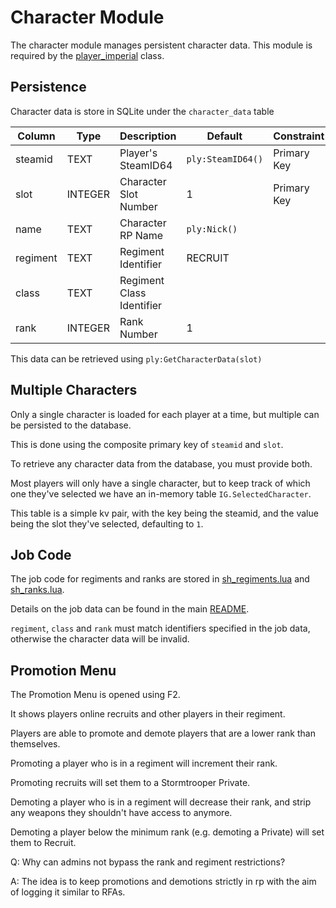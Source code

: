 # Character Module

The character module manages persistent character data.
This module is required by the [player_imperial](../../player_class/player_imperial.lua) class.

## Persistence

Character data is store in SQLite under the `character_data` table

| Column    | Type    | Description                 | Default           | Constraint    |
|-----------|---------|-----------------------------|-------------------|---------------|
| steamid   | TEXT    | Player's SteamID64          | `ply:SteamID64()` | Primary Key   |
| slot      | INTEGER | Character Slot Number       | 1                 | Primary Key   |
| name      | TEXT    | Character RP Name           | `ply:Nick()`      |               |
| regiment  | TEXT    | Regiment Identifier         | RECRUIT           |               |
| class     | TEXT    | Regiment Class Identifier   |                   |               |
| rank      | INTEGER | Rank Number                 | 1                 |               |

This data can be retrieved using `ply:GetCharacterData(slot)`

## Multiple Characters

Only a single character is loaded for each player at a time, but multiple can be persisted to the database.

This is done using the composite primary key of `steamid` and `slot`.

To retrieve any character data from the database, you must provide both.

Most players will only have a single character, but to keep track of which one they've selected we have an in-memory table `IG.SelectedCharacter`.

This table is a simple kv pair, with the key being the steamid, and the value being the slot they've selected, defaulting to `1`.

## Job Code

The job code for regiments and ranks are stored in [sh_regiments.lua](../../data/sh_regiments.lua) and [sh_ranks.lua](../../data/sh_ranks.lua).

Details on the job data can be found in the main [README](../../../README.md).

`regiment`, `class` and `rank` must match identifiers specified in the job data, otherwise the character data will be invalid.

## Promotion Menu

The Promotion Menu is opened using F2.

It shows players online recruits and other players in their regiment.

Players are able to promote and demote players that are a lower rank than themselves.

Promoting a player who is in a regiment will increment their rank.

Promoting recruits will set them to a Stormtrooper Private.

Demoting a player who is in a regiment will decrease their rank, and strip any weapons they shouldn't have access to anymore.

Demoting a player below the minimum rank (e.g. demoting a Private) will set them to Recruit.

Q: Why can admins not bypass the rank and regiment restrictions?

A: The idea is to keep promotions and demotions strictly in rp with the aim of logging it similar to RFAs.
